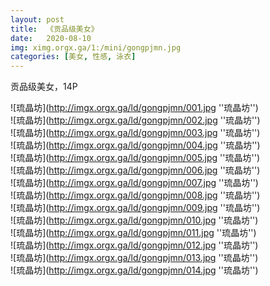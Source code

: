 ```yaml
---
layout: post
title:  《贡品级美女》
date:   2020-08-10
img: ximg.orgx.ga/1:/mini/gongpjmn.jpg
categories: [美女, 性感, 泳衣]
---
```


贡品级美女，14P

![琉晶坊](http://imgx.orgx.ga/ld/gongpjmn/001.jpg ''琉晶坊'') <br>
![琉晶坊](http://imgx.orgx.ga/ld/gongpjmn/002.jpg ''琉晶坊'') <br>
![琉晶坊](http://imgx.orgx.ga/ld/gongpjmn/003.jpg ''琉晶坊'') <br>
![琉晶坊](http://imgx.orgx.ga/ld/gongpjmn/004.jpg ''琉晶坊'') <br>
![琉晶坊](http://imgx.orgx.ga/ld/gongpjmn/005.jpg ''琉晶坊'') <br>
![琉晶坊](http://imgx.orgx.ga/ld/gongpjmn/006.jpg ''琉晶坊'') <br>
![琉晶坊](http://imgx.orgx.ga/ld/gongpjmn/007.jpg ''琉晶坊'') <br>
![琉晶坊](http://imgx.orgx.ga/ld/gongpjmn/008.jpg ''琉晶坊'') <br>
![琉晶坊](http://imgx.orgx.ga/ld/gongpjmn/009.jpg ''琉晶坊'') <br>
![琉晶坊](http://imgx.orgx.ga/ld/gongpjmn/010.jpg ''琉晶坊'') <br>
![琉晶坊](http://imgx.orgx.ga/ld/gongpjmn/011.jpg ''琉晶坊'') <br>
![琉晶坊](http://imgx.orgx.ga/ld/gongpjmn/012.jpg ''琉晶坊'') <br>
![琉晶坊](http://imgx.orgx.ga/ld/gongpjmn/013.jpg ''琉晶坊'') <br>
![琉晶坊](http://imgx.orgx.ga/ld/gongpjmn/014.jpg ''琉晶坊'') <br>
